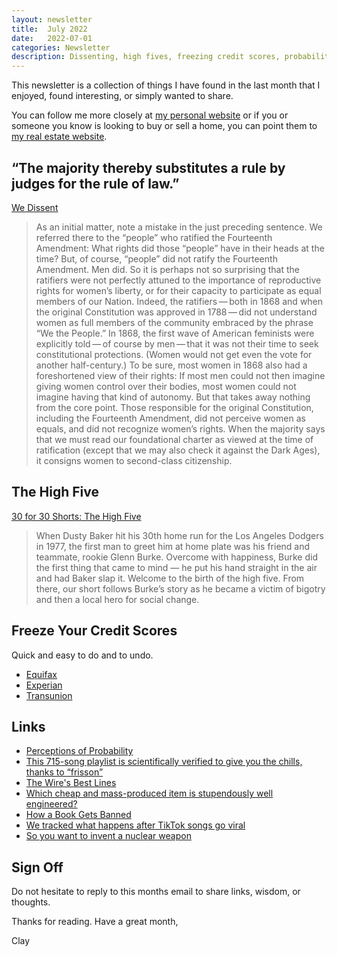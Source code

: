 ```yaml
---
layout: newsletter
title:  July 2022
date:   2022-07-01
categories: Newsletter
description: Dissenting, high fives, freezing credit scores, probabilities, frisson, The Wire quotes, banning books, making nuclear weapons, going viral
---
```


This newsletter is a collection of things I have found in the last month that I enjoyed, found interesting, or simply wanted to share.

You can follow me more closely at [my personal website](http://claycarson.net "Personal Website") or if you or someone you know is looking to buy or sell a home, you can point them to [my real estate website](http://claycarson.com "Business Website ").

## “The majority thereby substitutes a rule by judges for the rule of law.”

[We Dissent](https://www.supremecourt.gov/opinions/21pdf/19-1392_6j37.pdf "We Dissent")

> As an initial matter, note a mistake in the just preceding sentence. We referred there to the “people” who ratified the Fourteenth Amendment: What rights did those “people” have in their heads at the time? But, of course, “people” did not ratify the Fourteenth Amendment. Men did. So it is perhaps not so surprising that the ratifiers were not perfectly attuned to the importance of reproductive rights for women’s liberty, or for their capacity to participate as equal members of our Nation. Indeed, the ratifiers — both in 1868 and when the original Constitution was approved in 1788 — did not understand women as full members of the community embraced by the phrase “We the People.” In 1868, the first wave of American feminists were explicitly told — of course by men — that it was not their time to seek constitutional protections. (Women would not get even the vote for another half-century.) To be sure, most women in 1868 also had a foreshortened view of their rights: If most men could not then imagine giving women control over their bodies, most women could not imagine having that kind of autonomy. But that takes away nothing from the core point. Those responsible for the original Constitution, including the Fourteenth Amendment, did not perceive women as equals, and did not recognize women’s rights. When the majority says that we must read our foundational charter as viewed at the time of ratification (except that we may also check it against the Dark Ages), it consigns women to second-class citizenship.
> 
## The High Five

[30 for 30 Shorts: The High Five](https://www.espn.com/video/clip/_/id/11253247 "The High Five")

> When Dusty Baker hit his 30th home run for the Los Angeles Dodgers in 1977, the first man to greet him at home plate was his friend and teammate, rookie Glenn Burke. Overcome with happiness, Burke did the first thing that came to mind — he put his hand straight in the air and had Baker slap it. Welcome to the birth of the high five. From there, our short follows Burke’s story as he became a victim of bigotry and then a local hero for social change.
> 
## Freeze Your Credit Scores

Quick and easy to do and to undo.

- [Equifax](https://www.equifax.com/personal/credit-report-services/ "Equifax")
- [Experian](https://www.experian.com/freeze/center.html "Experian")
- [Transunion](https://www.transunion.com/credit-freeze "Transunion")

## Links

- [Perceptions of Probability](https://github.com/zonination/perceptions "Perceptions of Probability")
- [This 715-song playlist is scientifically verified to give you the chills, thanks to “frisson”](https://bigthink.com/neuropsych/frisson-song-playlist/ "This 715-song playlist is scientifically verified to give you the chills, thanks to “frisson”")
- [The Wire's Best Lines](https://www.youtube.com/watch?v=tlL53WbHZzY&t=2s "The Wire's Best Lines")
- [Which cheap and mass-produced item is stupendously well engineered?](https://www.reddit.com/r/AskReddit/comments/v35pc0/which_cheap_and_massproduced_item_is_stupendously/ "Which cheap and mass-produced item is stupendously well engineered?")
- [How a Book Gets Banned](https://www.vice.com/en/article/dy7g87/how-a-book-gets-banned-in-america "How a Book Gets Banned")
- [We tracked what happens after TikTok songs go viral](https://www.youtube.com/watch?v=S1m-KgEpoow "We tracked what happens after TikTok songs go viral")
- [So you want to invent a nuclear weapon](https://dynomight.net/nukes/ "So you want to invent a nuclear weapon")

## Sign Off

Do not hesitate to reply to this months email to share links, wisdom, or thoughts.

Thanks for reading. Have a great month,

Clay